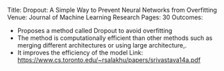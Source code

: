 Title: Dropout: A Simple Way to Prevent Neural Networks from Overfitting
Venue: Journal of Machine Learning Research
Pages: 30
Outcomes:
- Proposes a method called Dropout to avoid overfitting
- The method is computationally efficient than other methods such as merging different architectures or using large architecture,.
- It improves the efficiency of the model
Link: https://www.cs.toronto.edu/~rsalakhu/papers/srivastava14a.pdf

